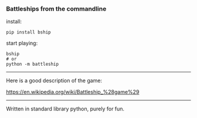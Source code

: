 ### Battleships from the commandline
install:
```
pip install bship
```
start playing:  
```
bship
# or
python -m battleship
```

---
Here is a good description of the game:

https://en.wikipedia.org/wiki/Battleship_%28game%29

---
Written in standard library python, purely for fun.

